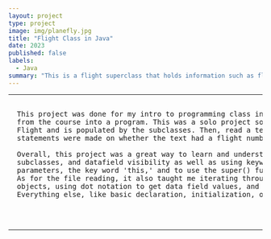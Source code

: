 ```yaml
---
layout: project
type: project
image: img/planefly.jpg
title: "Flight Class in Java"
date: 2023
published: false
labels:
  - Java
summary: "This is a flight superclass that holds information such as flight number, destination and origin. THis class has three subclasses that all extend this superclass. It is the passengerflight, militaryflight, and cargoflight"
---
```


<hr>

<pre>

  This project was done for my intro to programming class in my freshman year. The purpose of this project was to apply most of what I learned 
  from the course into a program. This was a solo project so only contributors were me. The project essentially creates an array list of type 
  Flight and is populated by the subclasses. Then, read a text file and compare the populated array with the information on the file. Print 
  statements were made on whether the text had a flight number or not. 

  Overall, this project was a great way to learn and understand the key concepts from the course. I was able to learn the idea of superclass, 
  subclasses, and datafield visibility as well as using keywords like private and extend. In the methods, I also learned about constructors, 
  parameters, the key word 'this,' and to use the super() function. 
  As for the file reading, it also taught me iterating through an array, the concept of using an array of type superclass to hold subclass 
  objects, using dot notation to get data field values, and try-catch statements and scanner for file input.
  Everything else, like basic declaration, initialization, object creation using key words like 'new,' etcetera, was also applied to this project. 
  
  
  
</pre>

<hr>
